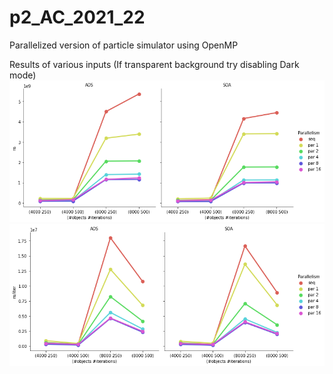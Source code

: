 # p2_AC_2021_22
Parallelized version of particle simulator using OpenMP

Results of various inputs (If transparent background try disabling Dark mode)
![plot](./src/test/img/test_ns.png)
![plot](./src/test/img/test_ns_iter.png)
